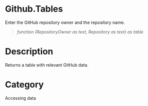 ﻿# Github.Tables
Enter the GitHub repository owner and the repository name.
> _function (RepositoryOwner as text, Repository as text) as table_
# Description 
Returns a table with relevant GitHub data.
# Category 
Accessing data
